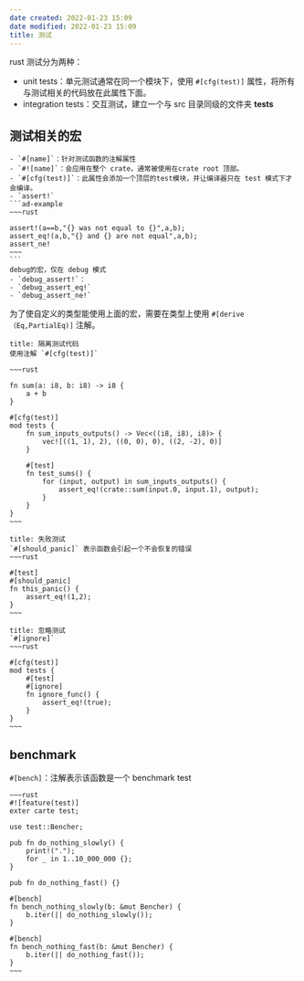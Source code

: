 ```yaml
---
date created: 2022-01-23 15:09
date modified: 2022-01-23 15:09
title: 测试
---
```

rust 测试分为两种：
- unit tests：单元测试通常在同一个模块下，使用 `#[cfg(test)]` 属性，将所有与测试相关的代码放在此属性下面。
- integration tests：交互测试，建立一个与 src 目录同级的文件夹 **tests**

## 测试相关的宏
````ad-note
- `#[name]`：针对测试函数的注解属性
- `#![name]`：会应用在整个 crate，通常被使用在crate root 顶部。
- `#[cfg(test)]`：此属性会添加一个顶层的test模块，并让编译器只在 test 模式下才会编译。
- `assert!`
```ad-example
~~~rust

assert!(a==b,"{} was not equal to {}",a,b);
assert_eq!(a,b,"{} and {} are not equal",a,b);
assert_ne!
~~~
```
debug的宏，仅在 debug 模式
- `debug_assert!`：
- `debug_assert_eq!`
- `debug_assert_ne!`
````

为了使自定义的类型能使用上面的宏，需要在类型上使用 `#[derive（Eq,PartialEq)]` 注解。

````ad-note
title: 隔离测试代码
使用注解 `#[cfg(test)]`

~~~rust

fn sum(a: i8, b: i8) -> i8 {
    a + b
}

#[cfg(test)]
mod tests {
    fn sum_inputs_outputs() -> Vec<((i8, i8), i8)> {
        vec![((1, 1), 2), ((0, 0), 0), ((2, -2), 0)]
    }

    #[test]
    fn test_sums() {
        for (input, output) in sum_inputs_outputs() {
            assert_eq!(crate::sum(input.0, input.1), output);
        }
    }
}
~~~
````

````ad-note
title: 失败测试
`#[should_panic]` 表示函数会引起一个不会恢复的错误
~~~rust

#[test]
#[should_panic]
fn this_panic() {
	assert_eq!(1,2);
}
~~~
````

````ad-note
title: 忽略测试
`#[ignore]`
~~~rust

#[cfg(test)]
mod tests {
	#[test]
	#[ignore]
	fn ignore_func() {
		assert_eq!(true);
	}
}
~~~
````

## benchmark
`#[bench]`：注解表示该函数是一个 benchmark test

````ad-note
~~~rust
#![feature(test)]
exter carte test;

use test::Bencher;

pub fn do_nothing_slowly() {
	print!(".");
	for _ in 1..10_000_000 {};
}

pub fn do_nothing_fast() {}

#[bench]
fn bench_nothing_slowly(b: &mut Bencher) {
	b.iter(|| do_nothing_slowly());
}

#[bench]
fn bench_nothing_fast(b: &mut Bencher) {
	b.iter(|| do_nothing_fast());
}
~~~
````